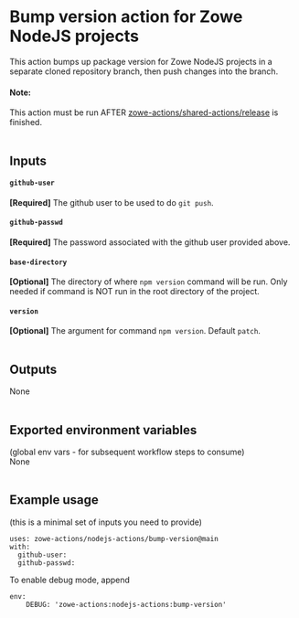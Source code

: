 # Bump version action for Zowe NodeJS projects

This action bumps up package version for Zowe NodeJS projects in a separate cloned repository branch, then push changes into the branch.
#### Note:
This action must be run AFTER [zowe-actions/shared-actions/release](https://github.com/zowe-actions/shared-actions/tree/main/release) is finished.
<br /><br />

## Inputs
#### `github-user`
**[Required]** The github user to be used to do `git push`.
#### `github-passwd`
**[Required]** The password associated with the github user provided above.
#### `base-directory`
**[Optional]** The directory of where `npm version` command will be run. Only needed if command is NOT run in the root directory of the project.
#### `version`
**[Optional]** The argument for command `npm version`. Default `patch`.
<br /><br />

## Outputs
None
<br /><br />

## Exported environment variables 
(global env vars - for subsequent workflow steps to consume)\
None
<br /><br />

## Example usage
(this is a minimal set of inputs you need to provide)
```
uses: zowe-actions/nodejs-actions/bump-version@main
with:
  github-user:
  github-passwd:
```
To enable debug mode, append
```
env:
    DEBUG: 'zowe-actions:nodejs-actions:bump-version'
```
